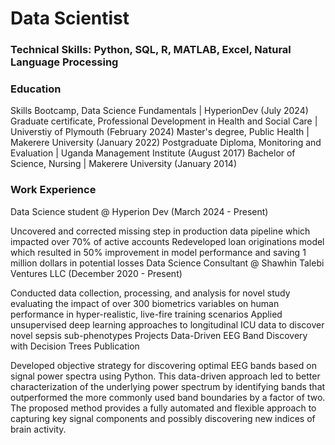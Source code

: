 # Data Scientist
### Technical Skills: Python, SQL, R, MATLAB, Excel, Natural Language Processing
### Education
Skills Bootcamp, Data Science Fundamentals | HyperionDev (July 2024)
Graduate certificate, Professional Development in Health and Social Care | Universtiy of Plymouth (February 2024)
Master's degree, Public Health | Makerere University (January 2022)
Postgraduate Diploma, Monitoring and Evaluation | Uganda Management Institute (August 2017)
Bachelor of Science, Nursing | Makerere University (January 2014)
### Work Experience
Data Science student @ Hyperion Dev (March 2024 - Present)

Uncovered and corrected missing step in production data pipeline which impacted over 70% of active accounts
Redeveloped loan originations model which resulted in 50% improvement in model performance and saving 1 million dollars in potential losses
Data Science Consultant @ Shawhin Talebi Ventures LLC (December 2020 - Present)

Conducted data collection, processing, and analysis for novel study evaluating the impact of over 300 biometrics variables on human performance in hyper-realistic, live-fire training scenarios
Applied unsupervised deep learning approaches to longitudinal ICU data to discover novel sepsis sub-phenotypes
Projects
Data-Driven EEG Band Discovery with Decision Trees
Publication

Developed objective strategy for discovering optimal EEG bands based on signal power spectra using Python. This data-driven approach led to better characterization of the underlying power spectrum by identifying bands that outperformed the more commonly used band boundaries by a factor of two. The proposed method provides a fully automated and flexible approach to capturing key signal components and possibly discovering new indices of brain activity.
